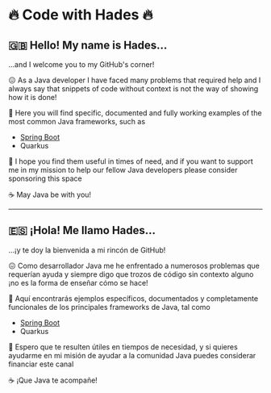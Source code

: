 # :fire: Code with Hades :fire:

## :uk: Hello! My name is Hades...

...and I welcome you to my GitHub's corner!

:confounded: As a Java developer I have faced many problems that required help and I always say that snippets of code without context is not the way of showing how it is done!

:rocket: Here you will find specific, documented and fully working examples of the most common Java frameworks, such as

* [Spring Boot](https://github.com/codewithhades/spring-boot)
* Quarkus

:pray: I hope you find them useful in times of need, and if you want to support me in my mission to help our fellow Java developers please consider sponsoring this space

:coffee: May Java be with you!

---

## :es: ¡Hola! Me llamo Hades...

...¡y te doy la bienvenida a mi rincón de GitHub!

:confounded: Como desarrollador Java me he enfrentado a numerosos problemas que requerían ayuda y siempre digo que trozos de código sin contexto alguno ¡no es la forma de enseñar cómo se hace!

:rocket: Aquí encontrarás ejemplos específicos, documentados y completamente funcionales de los principales frameworks de Java, tal como

* [Spring Boot](https://github.com/codewithhades/spring-boot)
* Quarkus

:pray: Espero que te resulten útiles en tiempos de necesidad, y si quieres ayudarme en mi misión de ayudar a la comunidad Java puedes considerar financiar este canal

:coffee: ¡Que Java te acompañe!